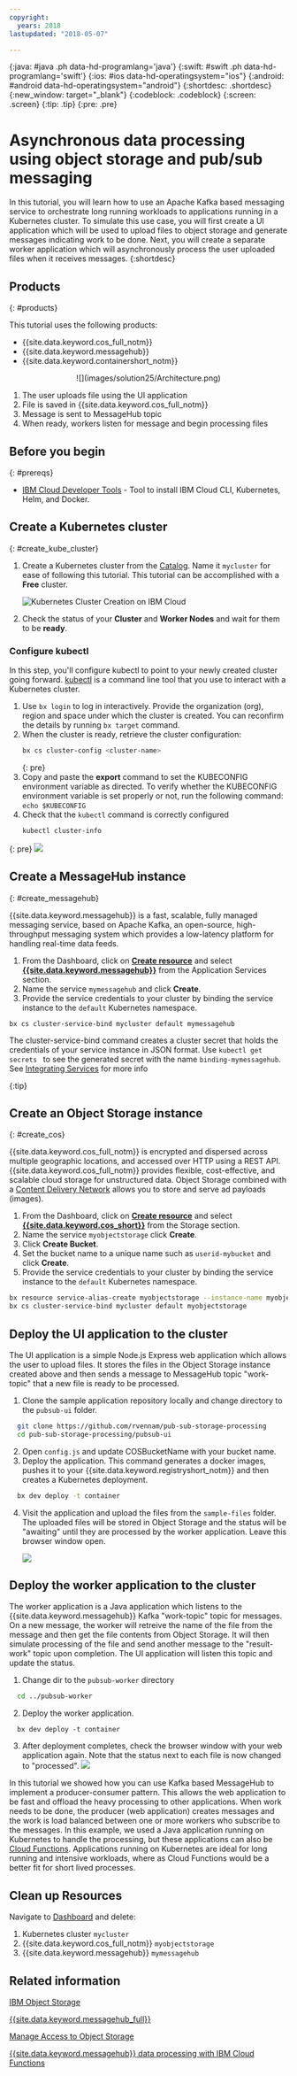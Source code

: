 ```yaml
---
copyright:
  years: 2018
lastupdated: "2018-05-07"

---
```


{:java: #java .ph data-hd-programlang='java'}
{:swift: #swift .ph data-hd-programlang='swift'}
{:ios: #ios data-hd-operatingsystem="ios"}
{:android: #android data-hd-operatingsystem="android"}
{:shortdesc: .shortdesc}
{:new_window: target="_blank"}
{:codeblock: .codeblock}
{:screen: .screen}
{:tip: .tip}
{:pre: .pre}

# Asynchronous data processing using object storage and pub/sub messaging
In this tutorial, you will learn how to use an Apache Kafka based messaging service to orchestrate long running workloads to applications running in a Kubernetes cluster. To simulate this use case, you will first create a UI application which will be used to upload files to object storage and generate messages indicating work to be done. Next, you will create a separate worker application which will asynchronously process the user uploaded files when it receives messages.
{:shortdesc}

## Products
{: #products}

This tutorial uses the following products:
* {{site.data.keyword.cos_full_notm}}
* {{site.data.keyword.messagehub}}
* {{site.data.keyword.containershort_notm}}

<p style="text-align: center;">
![](images/solution25/Architecture.png)
</p>

1. The user uploads file using the UI application
2. File is saved in {{site.data.keyword.cos_full_notm}}
3. Message is sent to MessageHub topic
4. When ready, workers listen for message and begin processing files

## Before you begin
{: #prereqs}

* [IBM Cloud Developer Tools](https://console.bluemix.net/docs/cli/idt/setting_up_idt.html#add-cli) - Tool to install IBM Cloud CLI, Kubernetes, Helm, and Docker.


## Create a Kubernetes cluster
{: #create_kube_cluster}

1. Create a Kubernetes cluster from the [Catalog](https://console.bluemix.net/containers-kubernetes/launch). Name it `mycluster` for ease of following this tutorial. This tutorial can be accomplished with a **Free** cluster.

   ![Kubernetes Cluster Creation on IBM Cloud](images/solution25/KubernetesClusterCreation.png)
2. Check the status of your **Cluster** and **Worker Nodes** and wait for them to be **ready**.

### Configure kubectl

In this step, you'll configure kubectl to point to your newly created cluster going forward. [kubectl](https://kubernetes.io/docs/user-guide/kubectl-overview/) is a command line tool that you use to interact with a Kubernetes cluster.

1. Use `bx login` to log in interactively. Provide the organization (org), region and space under which the cluster is created. You can reconfirm the details by running `bx target` command.
2. When the cluster is ready, retrieve the cluster configuration:
   ```bash
   bx cs cluster-config <cluster-name>
   ```
   {: pre}
3. Copy and paste the **export** command to set the KUBECONFIG environment variable as directed. To verify whether the KUBECONFIG environment variable is set properly or not, run the following command:
  `echo $KUBECONFIG`
4. Check that the `kubectl` command is correctly configured
   ```bash
   kubectl cluster-info
   ```
  {: pre}
   ![](images/solution2/kubectl_cluster-info.png)



 ## Create a MessageHub instance
 {: #create_messagehub}

{{site.data.keyword.messagehub}} is a fast, scalable, fully managed messaging service, based on Apache Kafka, an open-source, high-throughput messaging system which provides a low-latency platform for handling real-time data feeds.

 1. From the Dashboard, click on [**Create resource**](https://console.bluemix.net/catalog/) and select [**{{site.data.keyword.messagehub}}**](https://console.bluemix.net/catalog/services/message-hub) from the Application Services section.
 2. Name the service `mymessagehub` and click **Create**.
 3. Provide the service credentials to your cluster by binding the service instance to the `default` Kubernetes namespace.
 ```
 bx cs cluster-service-bind mycluster default mymessagehub
 ```

The cluster-service-bind command creates a cluster secret that holds the credentials of your service instance in JSON format. Use `kubectl get secrets ` to see the generated secret with the name `binding-mymessagehub`. See [Integrating Services](https://console.bluemix.net/docs/containers/cs_integrations.html#integrations) for more info

{:tip}

## Create an Object Storage instance

{: #create_cos}

{{site.data.keyword.cos_full_notm}} is encrypted and dispersed across multiple geographic locations, and accessed over HTTP using a REST API. {{site.data.keyword.cos_full_notm}} provides flexible, cost-effective, and scalable cloud storage for unstructured data. Object Storage combined with a [Content Delivery Network](https://console.bluemix.net/catalog/infrastructure/cdn-powered-by-akamai) allows you to store and serve ad payloads (images).

1. From the Dashboard, click on [**Create resource**](https://console.bluemix.net/catalog/) and select [**{{site.data.keyword.cos_short}}**](https://console.bluemix.net/catalog/services/cloud-object-storage) from the Storage section.
2. Name the service `myobjectstorage` click **Create**.
3. Click **Create Bucket**.
4. Set the bucket name to a unique name such as `userid-mybucket` and click **Create**.
5. Provide the service credentials to your cluster by binding the service instance to the `default` Kubernetes namespace.
 ```sh
 bx resource service-alias-create myobjectstorage --instance-name myobjectstorage
 bx cs cluster-service-bind mycluster default myobjectstorage
 ```

## Deploy the UI application to the cluster

The UI application is a simple Node.js Express web application which allows the user to upload files. It stores the files in the Object Storage instance created above and then sends a message to MessageHub topic "work-topic" that a new file is ready to be processed.

1. Clone the sample application repository locally and change directory to the `pubsub-ui` folder.
```sh
  git clone https://github.com/rvennam/pub-sub-storage-processing
  cd pub-sub-storage-processing/pubsub-ui
```
2. Open `config.js` and update COSBucketName with your bucket name.
3. Deploy the application. This command generates a docker images, pushes it to your {{site.data.keyword.registryshort_notm}} and then creates a Kubernetes deployment.
```sh
  bx dev deploy -t container
```
4. Visit the application and upload the files from the `sample-files` folder. The uploaded files will be stored in Object Storage and the status will be "awaiting" until they are processed by the worker application. Leave this browser window open.

   ![](images/solution25/files_uploaded.png)

## Deploy the worker application to the cluster

The worker application is a Java application which listens to the {{site.data.keyword.messagehub}} Kafka "work-topic" topic for messages. On a new message, the worker will retreive the name of the file from the message and then get the file contents from Object Storage. It will then simulate processing of the file and send another message to the "result-work" topic upon completion. The UI application will listen this topic and update the status.

1. Change dir to the `pubsub-worker` directory
```sh
  cd ../pubsub-worker
```
2. Deploy the worker application.
```
  bx dev deploy -t container
```
3. After deployment completes, check the browser window with your web application again. Note that the status next to each file is now changed to "processed".
![](images/solution25/files_processed.png)

In this tutorial we showed how you can use Kafka based MessageHub to implement a producer-consumer pattern. This allows the web application to be fast and offload the heavy processing to other applications. When work needs to be done, the producer (web application) creates messages and the work is load balanced between one or more workers who subscribe to the messages. In this example, we used a Java application running on Kubernetes to handle the processing, but these applications can also be [Cloud Functions](https://console.bluemix.net/docs/openwhisk/openwhisk_use_cases.html#data-processing). Applications running on Kubernetes are ideal for long running and intensive workloads, where as Cloud Functions would be a better fit for short lived processes.

## Clean up Resources

Navigate to [Dashboard](https://console.bluemix.net/dashboard/) and delete:

1. Kubernetes cluster `mycluster`
2. {{site.data.keyword.cos_full_notm}} `myobjectstorage`
3. {{site.data.keyword.messagehub}} `mymessagehub`

## Related information

[IBM Object Storage](https://ibm-public-cos.github.io/crs-docs/index.html)

[{{site.data.keyword.messagehub_full}}](https://console.bluemix.net/docs/services/MessageHub/index.html#messagehub)

[Manage Access to Object Storage](https://ibm-public-cos.github.io/crs-docs/manage-access)

[{{site.data.keyword.messagehub}} data processing with IBM Cloud Functions](https://github.com/IBM/openwhisk-data-processing-message-hub)
